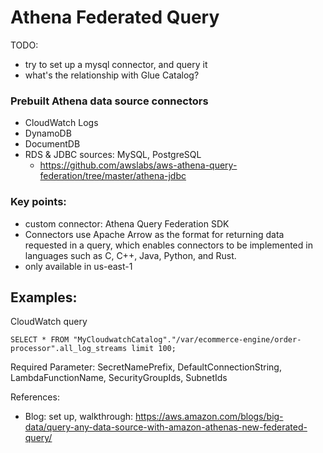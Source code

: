 # Athena Federated Query

TODO:
- try to set up a mysql connector, and query it
- what's the relationship with Glue Catalog?

### Prebuilt Athena data source connectors
- CloudWatch Logs
- DynamoDB
- DocumentDB
- RDS & JDBC sources: MySQL, PostgreSQL
    - https://github.com/awslabs/aws-athena-query-federation/tree/master/athena-jdbc

### Key points:
- custom connector: Athena Query Federation SDK
- Connectors use Apache Arrow as the format for returning data requested in a query, which enables connectors to be implemented in languages such as C, C++, Java, Python, and Rust.
- only available in us-east-1

## Examples:

CloudWatch query
```
SELECT * FROM "MyCloudwatchCatalog"."/var/ecommerce-engine/order-processor".all_log_streams limit 100;
```


Required Parameter: SecretNamePrefix, DefaultConnectionString, LambdaFunctionName, SecurityGroupIds, SubnetIds


References:
- Blog: set up, walkthrough: https://aws.amazon.com/blogs/big-data/query-any-data-source-with-amazon-athenas-new-federated-query/